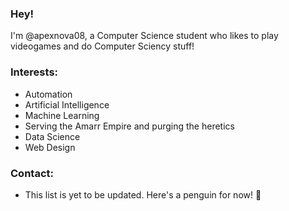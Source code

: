 <!---
apexnova08/apexnova08 is a ✨ special ✨ repository because its `README.md` (this file) appears on your GitHub profile.
You can click the Preview link to take a look at your changes.
--->

### Hey!
  I'm @apexnova08, a Computer Science student who likes to play videogames and do Computer Sciency stuff!
  
### Interests:
- Automation
- Artificial Intelligence
- Machine Learning
- Serving the Amarr Empire and purging the heretics
- Data Science
- Web Design

### Contact:
- This list is yet to be updated. Here's a penguin for now! :penguin:
